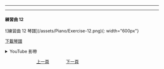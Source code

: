﻿---

---
<h4>練習曲 12</h4> 
![練習曲 12 琴譜](/assets/Piano/Exercise-12.png){: width="600px"}

[下載琴譜](/assets/Piano/Exercise-12.pdf)

<details>
  <summary>YouTube 影帶</summary>
<ol>
<iframe width="560" height="315" src="https://www.youtube.com/embed/-DGM8RVxUBI" title="練習曲 5" frameborder="0" allow="accelerometer; autoplay; clipboard-write; encrypted-media; gyroscope; picture-in-picture; web-share" allowfullscreen></iframe>

</ol>
</details>

&nbsp;&nbsp;&nbsp;&nbsp;&nbsp;&nbsp;&nbsp;&nbsp;&nbsp;&nbsp;&nbsp;&nbsp;
&nbsp;&nbsp;&nbsp;&nbsp;&nbsp;&nbsp;&nbsp;&nbsp;&nbsp;&nbsp;&nbsp;&nbsp;
[上一頁](Practice07)
&nbsp;&nbsp;&nbsp;&nbsp;&nbsp;&nbsp;&nbsp;&nbsp;&nbsp;&nbsp;&nbsp;&nbsp;
[下一頁](Practice13)






